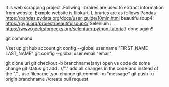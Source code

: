 It is web scrapping project .Follwing libraires are used to extract information from website.
Exmple website is flipkart.
Libraries are as follows
Pandas https://pandas.pydata.org/docs/user_guide/10min.html
beautifulsoup4:  https://pypi.org/project/beautifulsoup4/
Selenium :    https://www.geeksforgeeks.org/selenium-python-tutorial/
done again!!


git command 

//set up git hub account
git config --global user.name "FIRST_NAME LAST_NAME"
git config --global user.email "email"

git clone url
git checkout -b branchname(any)
open vs code
do some change
git status
git add . //"." add all changes in the code and instead of the "." , use filename ,you change
git commit -m "message" 
git push -u origin branchname
//create pull request
